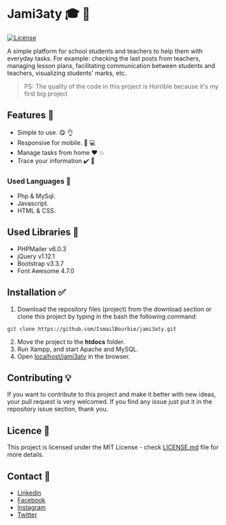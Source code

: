 # Jami3aty :mortar_board: :green_book:

[![License](https://img.shields.io/badge/License-MIT-blue.svg)](LICENSE)

A simple platform for school students and teachers to help them with everyday tasks. For example: checking the last posts from teachers, managing lesson plans, facilitating communication between students and teachers, visualizing students' marks, etc.



> PS: The quality of the code in this project is Horrible because it's my first big project

## Features :pushpin:

- Simple to use. :yum: :ok_hand:
- Responsive for mobile. :iphone: :computer:
- Manage tasks from home :heart: :boom:
- Trace your information :heavy_check_mark: :page_with_curl:

### Used Languages :hammer:

- Php & MySql.
- Javascript.
- HTML & CSS.

## Used Libraries :file_folder:

- PHPMailer v6.0.3
- jQuery v1.12.1
- Bootstrap v3.3.7
- Font Awesome 4.7.0

## Installation :white_check_mark:

1. Download the repository files (project) from the download section or clone this project by typing in the bash the following command:

```
git clone https://github.com/IsmailBourbie/jami3aty.git
```
2. Move the project to the **htdocs** folder.
3. Run Xampp, and start Apache and MySQL.
4. Open [localhost/jami3aty](localhost/jami3aty) in the browser.

## Contributing :bulb:

If you want to contribute to this project and make it better with new ideas, your pull request is very welcomed. If you find any issue just put it in the repository issue section, thank you.

## Licence :page_facing_up:

This project is licensed under the MIT License - check [LICENSE.md](LICENSE) file for more details.

## Contact :e-mail:

- [Linkedin](https://www.linkedin.com/in/ismail-bourbie)
- [Facebook](https://www.facebook.com/ismail.bourbie)
- [Instagram](https://www.instagram.com/ismail_bourbie)
- [Twitter](https://twitter.com/Ismail_bourbie)

